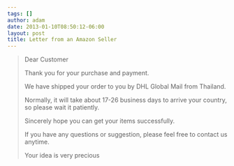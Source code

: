 ```yaml
---
tags: []
author: adam
date: 2013-01-10T08:50:12-06:00
layout: post
title: Letter from an Amazon Seller
---
```


> Dear Customer
>
> Thank you for your purchase and payment.
>
> We have shipped your order to you by DHL Global Mail from Thailand.
>
> Normally, it will take about 17-26 business days to arrive your country, so please wait it patiently.
>
> Sincerely hope you can get your items successfully.
>
> If you have any questions or suggestion, please feel free to contact us anytime.
>
> Your idea is very precious
